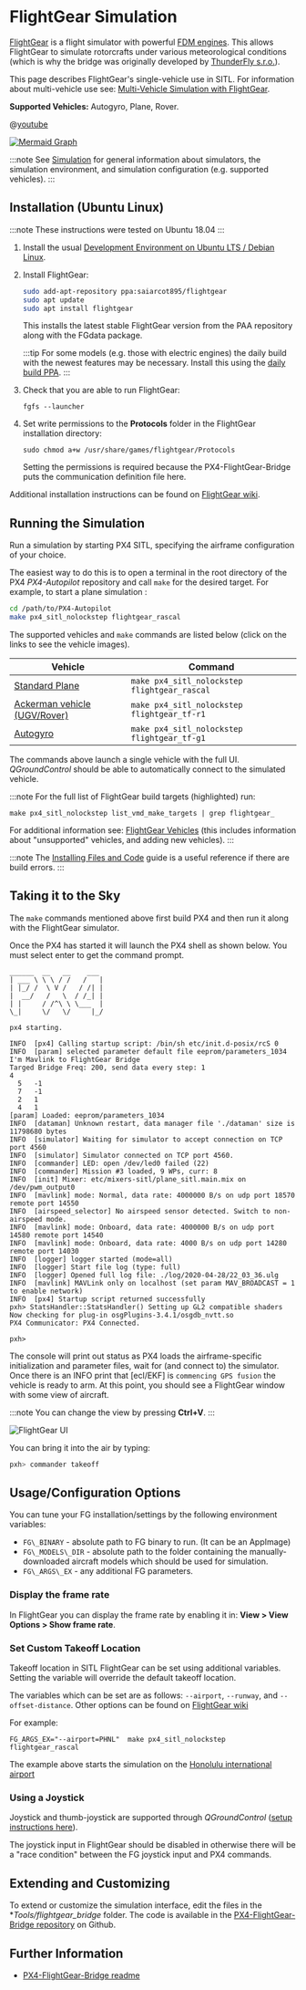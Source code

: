 # FlightGear Simulation

[FlightGear](https://www.flightgear.org/) is a flight simulator with powerful [FDM engines](http://wiki.flightgear.org/Flight_Dynamics_Model).
This allows FlightGear to simulate rotorcrafts under various meteorological conditions (which is why the bridge was originally developed by [ThunderFly s.r.o.](https://www.thunderfly.cz/)).

This page describes FlightGear's single-vehicle use in SITL.
For information about multi-vehicle use see: [Multi-Vehicle Simulation with FlightGear](../simulation/multi_vehicle_flightgear.md).

**Supported Vehicles:** Autogyro, Plane, Rover.

@[youtube](https://youtu.be/iqdcN5Gj4wI)

[![Mermaid Graph ](https://mermaid.ink/img/eyJjb2RlIjoiZ3JhcGggTFI7XG4gIEZsaWdodEdlYXIgLS0-IEZsaWdodEdlYXItQnJpZGdlO1xuICBGbGlnaHRHZWFyLUJyaWRnZSAtLT4gTUFWTGluaztcbiAgTUFWTGluayAtLT4gUFg0X1NJVEw7XG5cdCIsIm1lcm1haWQiOnsidGhlbWUiOiJkZWZhdWx0In0sInVwZGF0ZUVkaXRvciI6ZmFsc2V9)](https://mermaid-js.github.io/mermaid-live-editor/#/edit/eyJjb2RlIjoiZ3JhcGggTFI7XG4gIEZsaWdodEdlYXIgLS0-IEZsaWdodEdlYXItQnJpZGdlO1xuICBGbGlnaHRHZWFyLUJyaWRnZSAtLT4gTUFWTGluaztcbiAgTUFWTGluayAtLT4gUFg0X1NJVEw7XG5cdCIsIm1lcm1haWQiOnsidGhlbWUiOiJkZWZhdWx0In0sInVwZGF0ZUVkaXRvciI6ZmFsc2V9)

<!-- Original mermaid graph
graph LR;
  FlightGear-- >FlightGear-Bridge;
  FlightGear-Bridge-- >MAVLink;
  MAVLink-- >PX4_SITL;
-->

:::note
See [Simulation](../simulation/README.md) for general information about simulators, the simulation environment, and simulation configuration (e.g. supported vehicles).
:::

<a id="installation"></a>
## Installation (Ubuntu Linux)

:::note
These instructions were tested on Ubuntu 18.04
:::

1. Install the usual [Development Environment on Ubuntu LTS / Debian Linux](../dev_setup/dev_env_linux_ubuntu.md).
1. Install FlightGear:
   ```sh
   sudo add-apt-repository ppa:saiarcot895/flightgear
   sudo apt update
   sudo apt install flightgear
   ```
   This installs the latest stable FlightGear version from the PAA repository along with the FGdata package.
   
   :::tip
   For some models (e.g. those with electric engines) the daily build with the newest features may be necessary.
   Install this using the [daily build PPA](https://launchpad.net/~saiarcot895/+archive/ubuntu/flightgear-edge).
   :::

1. Check that you are able to run FlightGear:
   ```
   fgfs --launcher
   ```
1. Set write permissions to the **Protocols** folder in the FlightGear installation directory:
   ```
   sudo chmod a+w /usr/share/games/flightgear/Protocols
   ```
   Setting the permissions is required because the PX4-FlightGear-Bridge puts the communication definition file here. 

Additional installation instructions can be found on [FlightGear wiki](http://wiki.flightgear.org/Howto:Install_Flightgear_from_a_PPA).   


<a id="running"></a>
## Running the Simulation

Run a simulation by starting PX4 SITL, specifying the airframe configuration of your choice.

The easiest way to do this is to open a terminal in the root directory of the PX4 *PX4-Autopilot* repository and call `make` for the desired target.
For example, to start a plane simulation :
```sh
cd /path/to/PX4-Autopilot
make px4_sitl_nolockstep flightgear_rascal
```

The supported vehicles and `make` commands are listed below (click on the links to see the vehicle images).

Vehicle | Command
--- | ---
[Standard Plane](../simulation/flightgear_vehicles.md#standard_plane) | `make px4_sitl_nolockstep flightgear_rascal`
[Ackerman vehicle (UGV/Rover)](../simulation/flightgear_vehicles.md#ugv) | `make px4_sitl_nolockstep flightgear_tf-r1`
[Autogyro](../simulation/flightgear_vehicles.md#autogyro) | `make px4_sitl_nolockstep flightgear_tf-g1`

The commands above launch a single vehicle with the full UI.
*QGroundControl* should be able to automatically connect to the simulated vehicle.

:::note
For the full list of FlightGear build targets (highlighted) run:
```
make px4_sitl_nolockstep list_vmd_make_targets | grep flightgear_
```
For additional information see: [FlightGear Vehicles](../simulation/flightgear_vehicles.md) (this includes information about "unsupported" vehicles, and adding new vehicles).
:::

:::note
The [Installing Files and Code](../dev_setup/dev_env.md) guide is a useful reference if there are build errors.
:::

## Taking it to the Sky

The `make` commands mentioned above first build PX4 and then run it along with the FlightGear simulator.

Once the PX4 has started it will launch the PX4 shell as shown below.
You must select enter to get the command prompt.

```
______  __   __    ___
| ___ \ \ \ / /   /   |
| |_/ /  \ V /   / /| |
|  __/   /   \  / /_| |
| |     / /^\ \ \___  |
\_|     \/   \/     |_/

px4 starting.

INFO  [px4] Calling startup script: /bin/sh etc/init.d-posix/rcS 0
INFO  [param] selected parameter default file eeprom/parameters_1034
I'm Mavlink to FlightGear Bridge
Targed Bridge Freq: 200, send data every step: 1
4
  5   -1
  7   -1
  2   1
  4   1
[param] Loaded: eeprom/parameters_1034
INFO  [dataman] Unknown restart, data manager file './dataman' size is 11798680 bytes
INFO  [simulator] Waiting for simulator to accept connection on TCP port 4560
INFO  [simulator] Simulator connected on TCP port 4560.
INFO  [commander] LED: open /dev/led0 failed (22)
INFO  [commander] Mission #3 loaded, 9 WPs, curr: 8
INFO  [init] Mixer: etc/mixers-sitl/plane_sitl.main.mix on /dev/pwm_output0
INFO  [mavlink] mode: Normal, data rate: 4000000 B/s on udp port 18570 remote port 14550
INFO  [airspeed_selector] No airspeed sensor detected. Switch to non-airspeed mode.
INFO  [mavlink] mode: Onboard, data rate: 4000000 B/s on udp port 14580 remote port 14540
INFO  [mavlink] mode: Onboard, data rate: 4000 B/s on udp port 14280 remote port 14030
INFO  [logger] logger started (mode=all)
INFO  [logger] Start file log (type: full)
INFO  [logger] Opened full log file: ./log/2020-04-28/22_03_36.ulg
INFO  [mavlink] MAVLink only on localhost (set param MAV_BROADCAST = 1 to enable network)
INFO  [px4] Startup script returned successfully
pxh> StatsHandler::StatsHandler() Setting up GL2 compatible shaders
Now checking for plug-in osgPlugins-3.4.1/osgdb_nvtt.so
PX4 Communicator: PX4 Connected.

pxh>
```

The console will print out status as PX4 loads the airframe-specific initialization and parameter files, wait for (and connect to) the simulator.
Once there is an INFO print that [ecl/EKF] is `commencing GPS fusion` the vehicle is ready to arm.
At this point, you should see a FlightGear window with some view of aircraft.


:::note
You can change the view by pressing **Ctrl+V**.
:::

![FlightGear UI](../../assets/simulation/flightgear/flightgearUI.jpg)

You can bring it into the air by typing:

```sh
pxh> commander takeoff
```

## Usage/Configuration Options

You can tune your FG installation/settings by the following environment variables:

- `FG\_BINARY` - absolute path to FG binary to run. (It can be an AppImage)
- `FG\_MODELS\_DIR` - absolute path to the folder containing the manually-downloaded aircraft models which should be used for simulation.
- `FG\_ARGS\_EX` - any additional FG parameters.

<a id="frame_rate"></a>
### Display the frame rate

In FlightGear you can display the frame rate by enabling it in: **View > View Options > Show frame rate**.

<a id="custom_takeoff_location"></a>
### Set Custom Takeoff Location

Takeoff location in SITL FlightGear can be set using additional variables.
Setting the variable will override the default takeoff location.

The variables which can be set are as follows: `--airport`, `--runway`, and `--offset-distance`.
Other options can be found on [FlightGear wiki](http://wiki.flightgear.org/Command_line_options#Initial_Position_and_Orientation)

For example:
```
FG_ARGS_EX="--airport=PHNL"  make px4_sitl_nolockstep flightgear_rascal
```

The example above starts the simulation on the [Honolulu international airport](http://wiki.flightgear.org/Suggested_airports)


<a id="joystick"></a>
### Using a Joystick

Joystick and thumb-joystick are supported through *QGroundControl* ([setup instructions here](../simulation/README.md#joystick-gamepad-integration)).

The joystick input in FlightGear should be disabled in otherwise there will be a "race condition" between the FG joystick input and PX4 commands.


## Extending and Customizing

To extend or customize the simulation interface, edit the files in the **Tools/flightgear_bridge* folder.
The code is available in the [PX4-FlightGear-Bridge repository](https://github.com/ThunderFly-aerospace/PX4-FlightGear-Bridge) on Github.


## Further Information

* [PX4-FlightGear-Bridge readme](https://github.com/ThunderFly-aerospace/PX4-FlightGear-Bridge)
